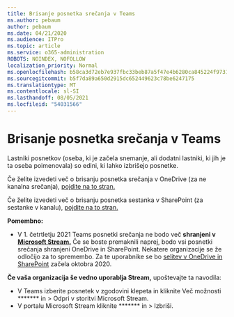 ```yaml
---
title: Brisanje posnetka srečanja v Teams
ms.author: pebaum
author: pebaum
ms.date: 04/21/2020
ms.audience: ITPro
ms.topic: article
ms.service: o365-administration
ROBOTS: NOINDEX, NOFOLLOW
localization_priority: Normal
ms.openlocfilehash: b58ca3d72eb7e937fbc33beb87a5f47e4b6280ca845224f973189e689c33c03c
ms.sourcegitcommit: b5f7da89a650d2915dc652449623c78be6247175
ms.translationtype: MT
ms.contentlocale: sl-SI
ms.lasthandoff: 08/05/2021
ms.locfileid: "54031566"
---
```

# <a name="delete-a-meeting-recording-in-teams"></a>Brisanje posnetka srečanja v Teams

Lastniki posnetkov (oseba, ki je začela snemanje, ali dodatni lastniki, ki jih je ta oseba poimenovala) so edini, ki lahko izbrišejo posnetke.  

Če želite izvedeti več o brisanju posnetka srečanja v OneDrive (za ne kanalna srečanja), [pojdite na to stran.](https://support.microsoft.com/office/21fe345a-e488-4fa7-932b-f053c1bebe8a)  

Če želite izvedeti več o brisanju posnetka sestanka v SharePoint (za sestanke v kanalu), [pojdite na to stran.](https://support.microsoft.com/office/71f3c90a-0d24-4d80-8b66-f88234b79a52)  

**Pomembno:**

- V 1. četrtletju 2021 Teams posnetki srečanja ne bodo več **shranjeni v [Microsoft Stream.](https://stream.microsoft.com/)** Če se boste premaknili naprej, bodo vsi posnetki srečanja shranjeni OneDrive in SharePoint. Nekatere organizacije se že odločijo za to spremembo. Za te uporabnike se bo [selitev v OneDrive in SharePoint](https://docs.microsoft.com/MicrosoftTeams/tmr-meeting-recording-change) začela oktobra 2020.

**Če vaša organizacija še vedno uporablja Stream,** upoštevajte ta navodila:

- V Teams izberite posnetek v zgodovini klepeta in kliknite Več možnosti ******* in > Odpri v storitvi Microsoft Stream.
- V portalu Microsoft Stream kliknite ******* in > Izbriši.
